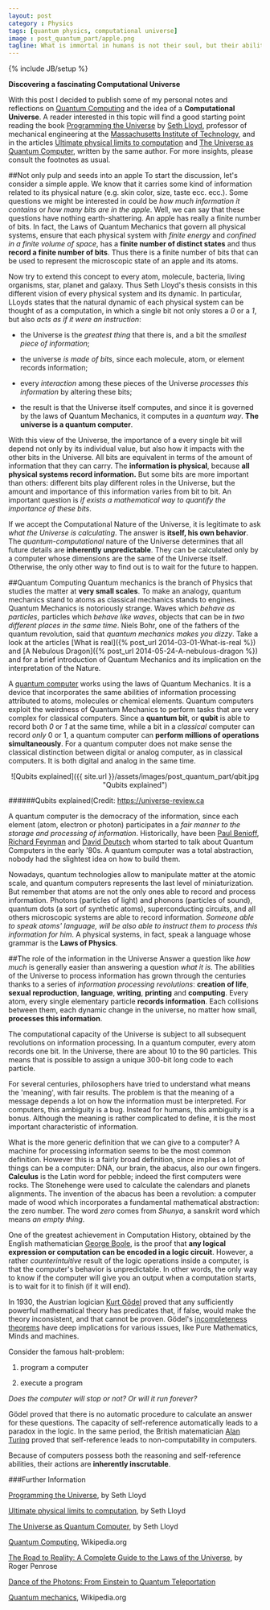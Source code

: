 ```yaml
---
layout: post
category : Physics
tags: [quantum physics, computational universe]
image : post_quantum_part/apple.png
tagline: What is immortal in humans is not their soul, but their ability to reason-Averroes
---
```

{% include JB/setup %}

**Discovering a fascinating Computational Universe**

<!--more-->
With this post I decided to publish some of my personal notes and reflections on [Quantum Computing](http://en.wikipedia.org/wiki/Quantum_computing) and the idea of a **Computational Universe**. A reader interested in this topic will find a good starting point reading the book [Programming the Universe](http://www.amazon.com/Programming-Universe-Quantum-Computer-Scientist/dp/1400033861) by [Seth Lloyd](http://meche.mit.edu/people/?id=55), professor of mechanical engineering at the  [Massachusetts Institute of Technology](http://en.wikipedia.org/wiki/Massachusetts_Institute_of_Technology), and in the articles [Ultimate physical limits to computation](http://www.nature.com/nature/journal/v406/n6799/full/4061047a0.html ) and [The Universe as Quantum Computer](http://arxiv.org/abs/1312.4455), written by the same author. For more insights, please consult the footnotes as usual.

##Not only pulp and seeds into an apple
To start the discussion, let's consider a simple apple. We know that it carries some kind of information related to its physical nature (e.g. skin color, size, taste ecc. ecc.). Some questions we might be interested in could be *how much information it contains* or *how many bits are in the apple*. Well, we can say that these questions have nothing earth-shattering. An apple has really a finite number of bits. In fact, the Laws of Quantum Mechanics that govern all physical systems, ensure that each physical system with *finite energy* and *confined in a finite volume of space*, has a **finite number of distinct states** and thus **record a finite number of bits**. Thus there is a finite number of bits that can be used to represent the microscopic state of an apple and its atoms.

Now try to extend this concept to every atom, molecule, bacteria, living organisms, star, planet and galaxy. Thus Seth Lloyd's thesis consists in this different vision of every physical system and its dynamic. In particular, LLoyds states that the natural dynamic of each physical system can be thought of as a computation, in which a single bit not only stores a *0* or a *1*, but also *acts as if it were an instruction*:

* the Universe is the *greatest thing* that there is, and a bit the *smallest piece of information*;

* the universe *is made of bits*, since each molecule, atom, or element records information;

* every *interaction* among these pieces of the Universe *processes this information* by altering these bits;

* the result is that the Universe itself computes, and since it is governed by the laws of Quantum Mechanics, it computes in a *quantum way*. **The universe is a quantum computer**.

With this view of the Universe, the importance of a every single bit will depend not only by its individual value,  but also how it impacts with the other bits in the Universe.
All bits are equivalent in terms of the amount of information that they can carry. 
The **information is physical**, because **all physical systems record information.** But some bits are more important than others: different bits play different roles in the Universe, but the amount and importance of this information varies from bit to bit. An important question is *if exists a mathematical way to quantify the importance of these bits*.

If we accept the Computational Nature of the Universe, it is legitimate to ask *what the Universe is calculating*. The answer is **itself, his own behavior**. The *quantum-computational* nature of the Universe determines that all future details are **inherently unpredictable**. They can be calculated only by a computer whose dimensions are the same of the Universe itself. Otherwise, the only other way to find out is to wait for the future to happen.

##Quantum Computing
Quantum mechanics is the branch of Physics that studies the matter at **very small scales**. To make an analogy, quantum mechanics stand to atoms as classical mechanics stands to engines. Quantum Mechanics is notoriously strange. Waves which *behave as particles*, particles which *behave like waves*, objects that can be in *two different places in the same time*. Niels Bohr, one of the fathers of the quantum revolution, said that *quantum mechanics makes you dizzy*.
Take a look at the articles [What is real]({% post_url 2014-03-01-What-is-real %}) and [A Nebulous Dragon]({% post_url 2014-05-24-A-nebulous-dragon %})  and for a brief introduction of Quantum Mechanics and its implication on the interpretation of the Nature.


A [quantum computer](http://en.wikipedia.org/wiki/Quantum_computing) works using the laws of Quantum Mechanics. It is a device that incorporates the same abilities of information processing attributed to atoms, molecules or chemical elements.
Quantum computers exploit the weirdness of Quantum Mechanics to perform tasks that are very complex for classical computers. Since a **quantum bit**, or **qubit** is able to record both *0* or *1* at the same time, while a bit in a *classical* computer can record *only* 0 or 1, a quantum computer can **perform millions of operations simultaneously**. For a quantum computer does not make sense the classical distinction between digital or analog computer, as in classical computers. It is both digital and analog in the same time.

<div style="text-align:center" markdown="1">
![Qubits explained]({{ site.url }}/assets/images/post_quantum_part/qbit.jpg "Qubits explained")
</div>

######Qubits explained(Credit: https://universe-review.ca

A quantum computer is the democracy of the information, since each element (atom, electron or photon) participates in a *fair manner to the storage and processing of information*. 
Historically, have been [Paul Benioff](https://www.phy.anl.gov/theory/staff/Benioff_P.html), [Richard Feynman](http://en.wikipedia.org/wiki/Richard_Feynman) and [David Deutsch](http://en.wikipedia.org/wiki/David_Deutsch) whom started to talk about Quantum Computers in the early '80s. A quantum computer was a total abstraction, nobody had the slightest idea on how to build them.

Nowadays, quantum technologies allow to manipulate matter at the atomic scale, and quantum computers represents the last level of miniaturization.
But remember that atoms are not the only ones able to record and process information. Photons (particles of light) and phonons (particles of sound), quantum dots (a sort of synthetic atoms), superconducting circuits, and all others microscopic systems are able to record information.
*Someone able to speak atoms' language, will be also able to instruct them to process this information for him*. A physical systems, in fact, speak a language whose grammar is the **Laws of Physics**.


##The role of the information in the Universe
Answer a question like *how much* is generally easier than answering a question *what it is*.
The abilities of the Universe to process information has grown through the centuries thanks to a series of *information processing revolutions*: **creation of life**, **sexual reproduction**, **language**, **writing**, **printing** and **computing**. Every atom, every single elementary particle **records information**. Each collisions between them, each dynamic change in the universe, no matter how small, **processes this information**.

The computational capacity of the Universe is subject to all subsequent revolutions on information processing. In a quantum computer, every atom records one bit. In the Universe, there are about 10 to the 90 particles. This means that is possible to assign a unique 300-bit long code to each particle.

For several centuries, philosophers have tried to understand what means the 'meaning', with fair results. The problem is that the meaning of a message depends a lot on how the information must be interpreted. For computers, this ambiguity is a bug. Instead for humans, this ambiguity is a bonus. Although the meaning is rather complicated to define, it is the most important characteristic of information.

What is the more generic definition that we can give to a computer? A machine for processing information seems to be the most common definition. However this is a fairly broad definition, since implies a lot of things can be a computer: DNA, our brain, the abacus, also our own fingers.
**Calculus** is the Latin word for pebble; indeed the first computers were rocks. The Stonehenge were used to calculate the calendars and planets alignments. The invention of the abacus has been a revolution: a computer made of wood which incorporates a fundamental mathematical abstraction: the zero number. The word *zero* comes from *Shunya*, a sanskrit word which means *an empty thing*.


One of the greatest achievement in Computation History, obtained by the English mathematician [George Boole](http://en.wikipedia.org/wiki/George_Boole), is the proof that **any logical expression or computation can be encoded in a logic circuit**.
However, a rather *counterintuitive* result of the logic operations inside a computer, is that the computer's behavior is unpredictable. In other words, the only way to know if the computer will give you an output when a computation starts, is to wait for it to finish (if it will end).

In 1930, the Austrian logician [Kurt Gödel](http://en.wikipedia.org/wiki/Kurt_Gödel) proved that any sufficiently powerful mathematical theory has predicates that, if false, would make the theory inconsistent, and that cannot be proven. Gödel's [incompleteness theorems](http://en.wikipedia.org/wiki/Gödel%27s_incompleteness_theorems) have deep implications for various issues, like Pure Mathematics, Minds and  machines.

Consider the famous halt-problem:

1. program a computer

2. execute a program

*Does the computer will stop or not? Or will it run forever?*

Gödel proved that there is no automatic procedure to calculate an answer for these questions. The capacity of self-reference automatically leads to a paradox in the logic. In the same period, the British matematician [Alan Turing](http://en.wikipedia.org/wiki/Alan_Turing) proved that self-reference leads to non-computability in computers.

Because of computers possess both the reasoning and self-reference abilities, their actions are **inherently inscrutable**.




###Further Information

[Programming the Universe](http://www.amazon.com/Programming-Universe-Quantum-Computer-Scientist/dp/1400033861), by Seth Lloyd

[Ultimate physical limits to computation](http://www.nature.com/nature/journal/v406/n6799/full/4061047a0.html), by Seth Lloyd

[The Universe as Quantum Computer](http://arxiv.org/abs/1312.4455), by Seth Lloyd

[Quantum Computing](http://en.wikipedia.org/wiki/Quantum_computing), Wikipedia.org

[The Road to Reality: A Complete Guide to the Laws of the Universe](http://books.google.ie/books/about/The_Road_to_Reality.html?id=jjG_ngEACAAJ&redir_esc=y), by Roger Penrose

[Dance of the Photons: From Einstein to Quantum Teleportation](http://books.google.ie/books/about/Dance_of_the_Photons.html?id=HhGfPAAACAAJ&redir_esc=y)

[Quantum mechanics](http://en.wikipedia.org/wiki/Quantum_mechanics), Wikipedia.org



